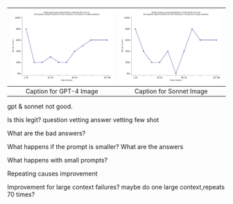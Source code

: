 | ![GPT-4 Image](1/gpt-4-110-1.png "Caption for GPT-4 Image") | ![Sonnet Image](1/sonnet-110-1.png "Caption for Sonnet Image") |
|:-----------------------------------------------------------:|:--------------------------------------------------------------:|
|                   Caption for GPT-4 Image                   |                    Caption for Sonnet Image                    |


gpt & sonnet not good.

Is this legit?
    question vetting
    answer vetting
    few shot

What are the bad answers?

What happens if the prompt is smaller?  What are the answers

What happens with small prompts?

Repeating causes improvement

Improvement for large context failures?
    maybe do one large context,repeats 70 times?